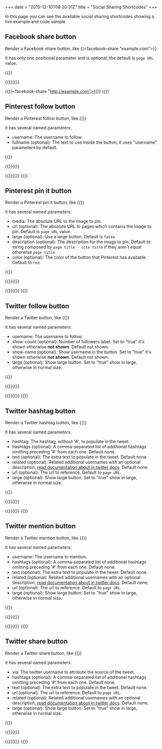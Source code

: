 +++
date = "2015-12-10T08:20:31Z"
title = "Social Sharing Shortcodes"
+++

In this page you can see the available social sharing shortcodes showing a live example and code sample.


## Facebook share button
Render a Facebook share button, like {{<facebook-share "example.com">}}

It has only one positional parameter and is optional; the default is `page URL` value.

{{<highlight go>}}
  <!-- No parameter, so the page url will be used-->
  {{<go-tpl>}}<facebook-share>{{</go-tpl>}}
  <!-- Using the url passed as a parameter  -->
  {{<go-tpl>}}<facebook-share "http://example.com">{{</go-tpl>}}
{{</highlight>}}

## Pinterest follow button
Render a Pinterest follow button, like {{<pinterest-follow username="ifraixedes" fullname="Ivan Fraixedes">}}

It has several named parameters:

* username: The username to follow.
* fullname (optional): The text to use inside the button; it uses "username" parameters by default.

{{<highlight go>}}
  <!-- Using only username -->
  {{<go-tpl>}}<pinterest-follow username="ifraixedes">{{</go-tpl>}}
  <!-- Using the url passed as a parameter  -->
  {{<go-tpl>}}<pinterest-follow username="golang" fullname="Go">{{</go-tpl>}}
{{</highlight>}}

## Pinterest pin it button
Render a Pinterest pin it button, like {{<pinterest-pinit media="https://gohugo.io/img/hugo.png">}}

It has several named parameters:

* media: The absolute URL to the image to pin.
* url (optional): The absolute URL to pages which contains the image to pin. Default is `page URL` value.
* large (optional): Use a large button. Default is `false`.
* description (optional): The description for the image to pin. Default to string composed by `page title - site title` if they aren't equal otherwise `page title`.
* color (optional): The color of the button that Pinterest has available. Default to `red`.

{{<highlight go>}}
  <!-- Using lage button an description -->
  {{<go-tpl>}}<pinterest-pinit media="https://gohugo.io/img/hugo.png" large="true" description="This an example of a hugo shortcode for Pinterest Pin Button">{{</go-tpl>}}
  <!-- Changing the color  -->
  {{<go-tpl>}}<pinterest-pinit media="https://gohugo.io/img/hugo.png" color="grey">{{</go-tpl>}}
{{</highlight>}}

## Twitter follow button
Render a Twitter button, like {{<twitter-follow username="brody_berson" large="true" show-count="true" show-name="true">}}

It has several named parameters:

* username: The username to follow.
* show-count (optional): Number of followers label. Set to "true" it's shown otherwise __not shown__. Default not shown.
* show-name (optional): Show username in the button. Set to "true" it's shown otherwise __not shown__. Default not shown.
* large (optional): Show large button. Set to "true" show in large, otherwise in normal size.


{{<highlight go>}}
  <!-- Twitter large size button showing with username, number of followers-->
  {{<go-tpl>}}<twitter-follow username="brody_berson" large="true" show-count="true" show-name="true">{{</go-tpl>}}
  <!-- Twitter standard size button with the only required parameter -->
  {{<go-tpl>}}<twitter-follow username="brody_berson">{{</go-tpl>}}
{{</highlight>}}

## Twitter hashtag button
Render a Twitter hashtag button, like {{<twitter-hashtag hashtag="hugo" text="Hugo resources" hashtags="blog,golang">}}

It has several named parameters:

* hashtag: The hashtag, without '#', to populate in the tweet.
* hashtags (optional): A comma-separated list of additional hashtags omitting preceding '#' from each one. Default none.
* text (optional): The extra text to populate in the tweet. Default none.
* related (optional): Related additional usernames with an optional description, [read documentation about in twitter docs](https://dev.twitter.com/web/tweet-button/web-intent). Default none.
* url (optional): The url to reference. Default to `page URL`.
* large (optional): Show large button. Set to "true" show in large, otherwise in normal size.


{{<highlight go>}}
  <!-- Twitter button with populated text, additional hashtags and related information -->
 {{<go-tpl>}}<twitter-hashtag hashtag="hugo" text="Hugo resources" hashtags="blog,golang" related="#golang">{{</go-tpl>}}
  <!-- Twitter button with the only required parameter -->
  {{<go-tpl>}}<twitter-hashtag hashtag="hugo">{{</go-tpl>}}
{{</highlight>}}

## Twitter mention button
Render a Twitter mention button, like {{<twitter-mention username="ifraixedes" text="Hugo resources" hashtags="hugo" related="golang">}}

It has several named parameters:

* username: The username to mention.
* hashtags (optional): A comma-separated list of additional hashtags omitting preceding '#' from each one. Default none.
* text (optional): The extra text to populate in the tweet. Default none.
* related (optional): Related additional usernames with an optional description, [read documentation about in twitter docs](https://dev.twitter.com/web/tweet-button/web-intent). Default none.
* url (optional): The url to reference. Default to `page URL`.
* large (optional): Show large button. Set to "true" show in large, otherwise in normal size.

{{<highlight go>}}
  <!-- Twitter button with populated text and related usernames -->
 {{<go-tpl>}}<twitter-mention username="brody_berson" text="Hugo resources" related="golang">{{</go-tpl>}}
  <!-- Twitter button with the only required parameter -->
  {{<go-tpl>}}<twitter-mention username="brody_berson">{{</go-tpl>}}
{{</highlight>}}


## Twitter share button
Render a Twitter share button, like {{<twitter-share via="ifraixedes" text="A bunch of resource for hugo" hashtags="hugo,golang">}}

It has several named parameters:

* via: The twitter username to attribute the source of the tweet.
* hashtags (optional): A comma-separated list of additional hashtags omitting preceding '#' from each one. Default none.
* text (optional): The extra text to populate in the tweet. Default none.
* url (optional): The url to reference. Default to `page URL`.
* related (optional): Related additional usernames with an optional description, [read documentation about in twitter docs](https://dev.twitter.com/web/tweet-button/web-intent). Default none.
* large (optional): Show large button. Set to "true" show in large, otherwise in normal size.

{{<highlight go>}}
  <!-- Twitter button with populated text and hashtags -->
 {{<go-tpl>}}<twitter-share via="ifraixedes" text="Hugo resources" hashtags="hugo,golang">{{</go-tpl>}}
  <!-- Twitter button with the only required parameter -->
  {{<go-tpl>}}<twitter-share via="brody_berson">{{</go-tpl>}}
{{</highlight>}}

